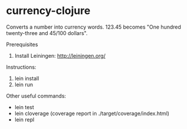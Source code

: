 # currency-clojure

Converts a number into currency words. 123.45 becomes "One hundred twenty-three and 45/100 dollars".

Prerequisites

1. Install Leiningen: http://leiningen.org/

Instructions:  

1. lein install
2. lein run

Other useful commands:
* lein test
* lein cloverage (coverage report in ./target/coverage/index.html)
* lein repl

